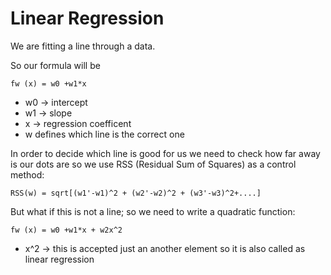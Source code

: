 # Linear Regression

We are fitting a line through a data.

So our formula will be

```
fw (x) = w0 +w1*x
```
* w0 -> intercept
* w1 -> slope
* x -> regression coefficent
* w defines which line is the correct one

In order to decide which line is good for us we need to check how far away is our dots are so we use RSS (Residual Sum of Squares) as a control method:

```
RSS(w) = sqrt[(w1'-w1)^2 + (w2'-w2)^2 + (w3'-w3)^2+....]
```

But what if this is not a line; so we need to write a quadratic function:
```
fw (x) = w0 +w1*x + w2x^2
```
* x^2 -> this is accepted just an another element so it is also called as linear regression 
